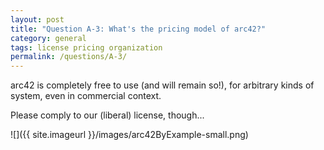 ```yaml
---
layout: post
title: "Question A-3: What's the pricing model of arc42?"
category: general
tags: license pricing organization
permalink: /questions/A-3/
---
```


arc42 is completely free to use (and will remain so!), for
arbitrary kinds of system, even in commercial context.

Please comply to our (liberal) license, though...

![]({{ site.imageurl }}/images/arc42ByExample-small.png)
